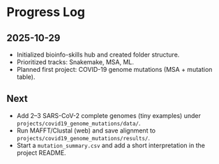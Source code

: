 # Progress Log

## 2025-10-29
- Initialized bioinfo-skills hub and created folder structure.
- Prioritized tracks: Snakemake, MSA, ML.
- Planned first project: COVID-19 genome mutations (MSA + mutation table).

## Next
- Add 2–3 SARS-CoV-2 complete genomes (tiny examples) under `projects/covid19_genome_mutations/data/`.
- Run MAFFT/Clustal (web) and save alignment to `projects/covid19_genome_mutations/results/`.
- Start a `mutation_summary.csv` and add a short interpretation in the project README.
